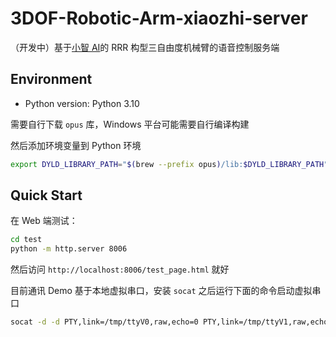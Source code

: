 # 3DOF-Robotic-Arm-xiaozhi-server

（开发中）基于[小智 AI](https://github.com/xinnan-tech/xiaozhi-esp32-server)的 RRR 构型三自由度机械臂的语音控制服务端

## Environment

 - Python version: Python 3.10

需要自行下载 `opus` 库，Windows 平台可能需要自行编译构建

然后添加环境变量到 Python 环境

```bash
export DYLD_LIBRARY_PATH="$(brew --prefix opus)/lib:$DYLD_LIBRARY_PATH"
```
## Quick Start
在 Web 端测试：

```bash
cd test
python -m http.server 8006
```

然后访问 `http://localhost:8006/test_page.html` 就好

目前通讯 Demo 基于本地虚拟串口，安装 `socat` 之后运行下面的命令启动虚拟串口

```bash
socat -d -d PTY,link=/tmp/ttyV0,raw,echo=0 PTY,link=/tmp/ttyV1,raw,echo=0
```